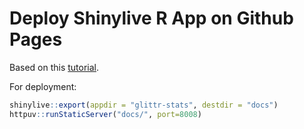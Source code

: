# Deploy Shinylive R App on Github Pages

Based on this [tutorial](https://medium.com/@rami.krispin/deploy-shiny-app-on-github-pages-b4cbd433bdc).

For deployment:

```r
shinylive::export(appdir = "glittr-stats", destdir = "docs")
httpuv::runStaticServer("docs/", port=8008)
```
